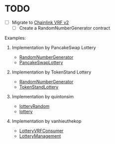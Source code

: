 # TODO

- [ ] Migrate to [Chainlink VRF v2](https://docs.chain.link/docs/get-a-random-number/)
	- [ ] Create a RandomNumberGenerator contract

Examples:

1. Implementation by PancakeSwap Lottery

	- [RandomNumberGenerator](https://bscscan.com/address/0x8c6375Aab6e5B26a30bF241EBBf29AD6e6c503c2#code)
	- [PancakeSwapLottery](https://bscscan.com/address/0x5aF6D33DE2ccEC94efb1bDF8f92Bd58085432d2c#code)


2. Implementation by TokenStand Lottery

	- [RandomNumberGenerator](https://etherscan.io/address/0x194ec9b5448ae5d5a00bb9fae43a2dc63457465f#code)
	- [TokenStandLottery](https://etherscan.io/address/0x57bb02e3cc0a21f93d1ce232d4b7051661f79f2a#code)

3. Implementation by quintonsim

	- [lotteryRandom](https://github.com/quintonsim/solidity/blob/main/lottery/lotteryRandom.sol)
	- [lottery](https://github.com/quintonsim/solidity/blob/main/lottery/lottery.sol)

4. Implementation by vanhieuthekop

	- [LotteryVRFConsumer](https://github.com/vanhieuthekop/NFT-Marketplace/blob/main/src/backend/contracts/LotteryVRFConsumer.sol)
	- [LotteryManagement](https://github.com/vanhieuthekop/NFT-Marketplace/blob/main/src/backend/contracts/LotteryManagement.sol)